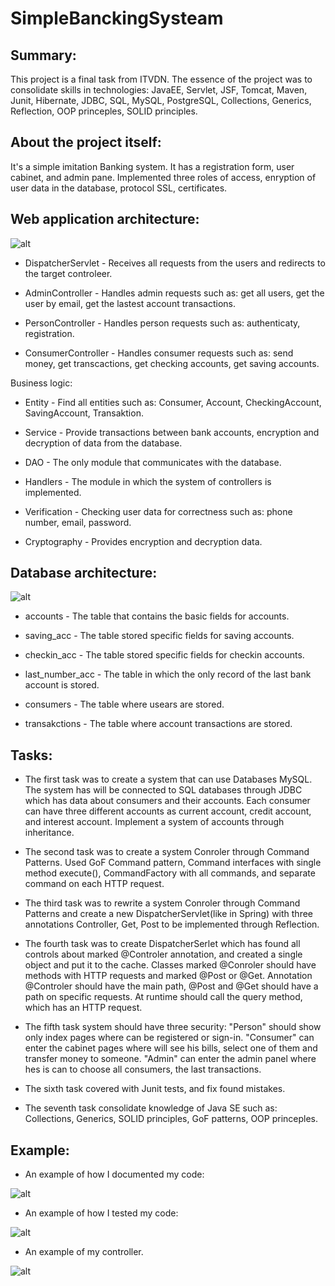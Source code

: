 # SimpleBanckingSysteam

## Summary:
  This project is a final task from ITVDN. The essence of the project was to consolidate skills in technologies: JavaEE, Servlet, JSF, Tomcat, Maven, Junit, Hibernate, JDBC, SQL, MySQL, PostgreSQL, Collections, Generics, Reflection, OOP princeples, SOLID principles.

## About the project itself:
  It's  a simple imitation Banking system. It has a registration form, user cabinet, and admin pane. Implemented three roles of access, enryption of user data in the database, protocol SSL, certificates.

## Web application architecture:
![alt](https://github.com/Ruslan-Pipan/SimpleBanckingSysteam/blob/master/screenshot/web%20application%20architecture.JPG)

+ DispatcherServlet - Receives all requests from the users and redirects to the target controleer.

+ AdminController - Handles admin requests such as: get all users, get the user by email, get the lastest account transactions.

+ PersonController - Handles person requests such as: authenticatу, registration.

+ ConsumerController - Handles consumer requests such as: send money, get transcactions, get checking accounts, get saving accounts.

Business logic:

+ Entity - Find all entities such as: Consumer, Account, CheckingAccount, SavingAccount, Transaktion.

+ Service - Provide transactions between bank accounts, encryption and decryption of data from the database.

+ DAO - The only module that communicates with the database.

+ Handlers - The module in which the system of controllers is implemented. 

+ Verification - Checking user data for correctness such as: phone number, email, password.

+ Cryptography - Provides encryption and decryption data.

## Database architecture:
![alt](https://github.com/Ruslan-Pipan/SimpleBanckingSysteam/blob/master/screenshot/database%20architecture.JPG)

+ accounts - The table that contains the basic fields for accounts.

+ saving_acc - The table stored specific fields for saving accounts.

+ checkin_acc - The table stored specific fields for checkin accounts.

+ last_number_acc - The table in which the only record of the last bank account is stored.

+ consumers - The table where usears are stored.

+ transakctions - The table where account transactions are stored.

## Tasks: 

+ The first task was to create a system that can use Databases MySQL. 
The system has will be connected to SQL databases through JDBC which has data about consumers and their accounts. Each consumer can have three different accounts as current account, credit account, and interest account. Implement a system of accounts through inheritance.

+ The second task was to create a system Conroler through Command Patterns.
Used GoF Command pattern, Command interfaces with single method execute(), CommandFactory with all commands, and separate command on each HTTP request.

+ The third task was to rewrite a system Conroler through Command Patterns and create a new DispatcherServlet(like in Spring) with three annotations Controller, Get, Post to be implemented through Reflection.

+ The fourth task was to create DispatcherSerlet which has found all controls about marked @Controler annotation, and created a single object and put it to the cache. Classes marked @Conroler should have methods with HTTP requests and marked @Post or @Get.
Annotation @Controler should have the main path, @Post and @Get should have a path on specific requests. At runtime should call the query method, which has an HTTP request.

+ The fifth task system should have three security: "Person" should show only index pages where can be registered or sign-in. 
"Consumer" can enter the cabinet pages where will see his bills, select one of them and transfer money to someone.
"Admin" can enter the admin panel where hes is can to choose all consumers, the last transactions.

+ The sixth task covered with Junit tests, and fix found mistakes.

+ The seventh task consolidate knowledge of Java SE such as: Collections, Generics, SOLID principles, GoF patterns, OOP princeples.

## Example:
+ An example of how I documented  my code:

![alt](https://github.com/Ruslan-Pipan/SimpleBanckingSysteam/blob/master/screenshot/example%20%20documented%20code.JPG)

+ An example of how I tested my code:

![alt](https://github.com/Ruslan-Pipan/SimpleBanckingSysteam/blob/master/screenshot/example%20%20tested%20code.JPG)

+ An example of my controller.

![alt](https://github.com/Ruslan-Pipan/SimpleBanckingSysteam/blob/master/screenshot/example%20controller.JPG)
